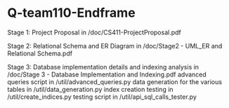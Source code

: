 # Q-team110-Endframe

Stage 1:
Project Proposal in /doc/CS411-ProjectProposal.pdf

Stage 2:
Relational Schema and ER Diagram in /doc/Stage2 - UML_ER and Relational Schema.pdf

Stage 3:
Database implementation details and indexing analysis in /doc/Stage 3 - Database Implementation and Indexing.pdf
advanced queries script in /util/advanced_queries.py
data generation for the various tables in /util/data_generation.py
index creation testing in /util/create_indices.py
testing script in /util/api_sql_calls_tester.py